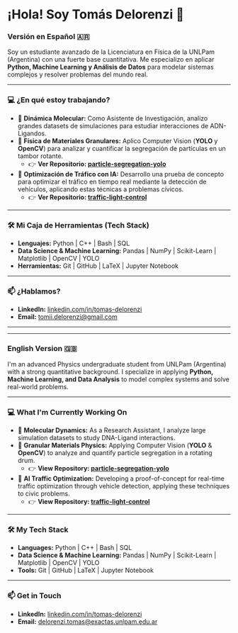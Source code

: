 # ¡Hola! Soy Tomás Delorenzi 👋

### Versión en Español 🇦🇷

Soy un estudiante avanzado de la Licenciatura en Física de la UNLPam (Argentina) con una fuerte base cuantitativa. Me especializo en aplicar **Python, Machine Learning y Análisis de Datos** para modelar sistemas complejos y resolver problemas del mundo real.

---

### 💻 ¿En qué estoy trabajando?

-   🔬 **Dinámica Molecular:** Como Asistente de Investigación, analizo grandes datasets de simulaciones para estudiar interacciones de ADN-Ligandos.
-   🥁 **Física de Materiales Granulares:** Aplico Computer Vision (**YOLO** y **OpenCV**) para analizar y cuantificar la segregación de partículas en un tambor rotante.
    -   👉 **Ver Repositorio: [particle-segregation-yolo](https://github.com/DelorenziTomas/particle-segregation-yolo)**
-   🚦 **Optimización de Tráfico con IA:** Desarrollo una prueba de concepto para optimizar el tráfico en tiempo real mediante la detección de vehículos, aplicando estas técnicas a problemas cívicos.
    -   👉 **Ver Repositorio: [traffic-light-control](https://github.com/DelorenziTomas/traffic-light-control)**

---

### 🛠️ Mi Caja de Herramientas (Tech Stack)

-   **Lenguajes:** Python | C++ | Bash | SQL
-   **Data Science & Machine Learning:** Pandas | NumPy | Scikit-Learn | Matplotlib | OpenCV | YOLO
-   **Herramientas:** Git | GitHub | LaTeX | Jupyter Notebook

---

### 📫 ¿Hablamos?

-   **LinkedIn:** [linkedin.com/in/tomas-delorenzi](https://www.linkedin.com/in/tomas-delorenzi)
-   **Email:** tomii.delorenzi@gmail.com

---
---

### English Version 🇬🇧

I'm an advanced Physics undergraduate student from UNLPam (Argentina) with a strong quantitative background. I specialize in applying **Python, Machine Learning, and Data Analysis** to model complex systems and solve real-world problems.

---

### 💻 What I'm Currently Working On

-   🔬 **Molecular Dynamics:** As a Research Assistant, I analyze large simulation datasets to study DNA-Ligand interactions.
-   🥁 **Granular Materials Physics:** Applying Computer Vision (**YOLO** & **OpenCV**) to analyze and quantify particle segregation in a rotating drum.
    -   👉 **View Repository: [particle-segregation-yolo](https://github.com/DelorenziTomas/particle-segregation-yolo)**
-   🚦 **AI Traffic Optimization:** Developing a proof-of-concept for real-time traffic optimization through vehicle detection, applying these techniques to civic problems.
    -   👉 **View Repository: [traffic-light-control](https://github.com/DelorenziTomas/traffic-light-control)**

---

### 🛠️ My Tech Stack

-   **Languages:** Python | C++ | Bash | SQL
-   **Data Science & Machine Learning:** Pandas | NumPy | Scikit-Learn | Matplotlib | OpenCV | YOLO
-   **Tools:** Git | GitHub | LaTeX | Jupyter Notebook

---

### 📫 Get in Touch

-   **LinkedIn:** [linkedin.com/in/tomas-delorenzi](https://www.linkedin.com/in/tomas-delorenzi)
-   **Email:** delorenzi.tomas@exactas.unlpam.edu.ar
